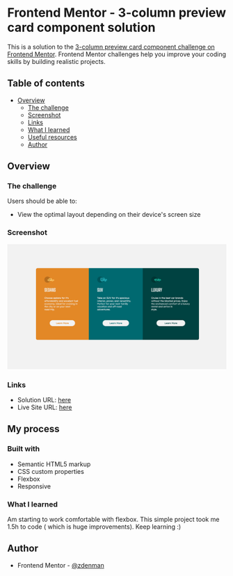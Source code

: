 # Frontend Mentor - 3-column preview card component solution

This is a solution to the [3-column preview card component challenge on Frontend Mentor](https://www.frontendmentor.io/challenges/3column-preview-card-component-pH92eAR2-). Frontend Mentor challenges help you improve your coding skills by building realistic projects. 

## Table of contents

- [Overview](#overview)
  - [The challenge](#the-challenge)
  - [Screenshot](#screenshot)
  - [Links](#links)
  - [What I learned](#what-i-learned)
  - [Useful resources](#useful-resources)
  - [Author](#author)

## Overview

### The challenge

Users should be able to:

- View the optimal layout depending on their device's screen size

### Screenshot

![](./screenshot.jpg)

### Links

- Solution URL: [here](https://www.frontendmentor.io/solutions/stats-preview-card-component-pz2TJ6Ftg)
- Live Site URL: [here](http://stats-preview-card-component-zdenman.vercel.app/)

## My process

### Built with

- Semantic HTML5 markup
- CSS custom properties
- Flexbox
- Responsive

### What I learned
Am starting to work comfortable with flexbox. This simple project took me 1.5h to code ( which is huge improvements). Keep learning :)

## Author
- Frontend Mentor - [@zdenman](https://www.frontendmentor.io/profile/zdenman)
